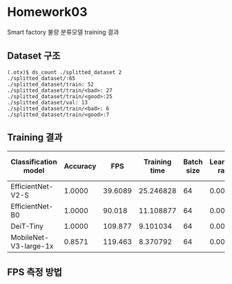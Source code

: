 # Homework03
Smart factory 불량 분류모델 training 결과

## Dataset 구조
```
(.otx)$ ds_count ./splitted_dataset 2
./splitted_dataset/:65
./splitted_dataset/train: 52​
./splitted_dataset/train/<bad>: 27
./splitted_dataset/train/<good>:25
./splitted_dataset/val: 13
./splitted_dataset/train/<bad>: 6​
./splitted_dataset/train/<good>:7​
```

## Training 결과
|Classification model|Accuracy|FPS|Training time|Batch size|Learning rate|Other hyper-prams|
|----|----|----|----|----|----|----|
|EfficientNet-V2-S|1.0000 |39.6089|25.246828|64|0.0071
|EfficientNet-B0| 1.0000|90.018|11.108877|64|0.0049
|DeiT-Tiny|1.0000|109.877|9.101034|64|0.0001 
|MobileNet-V3-large-1x|0.8571 |119.463 |8.370792 |64|0.0058


## FPS 측정 방법
